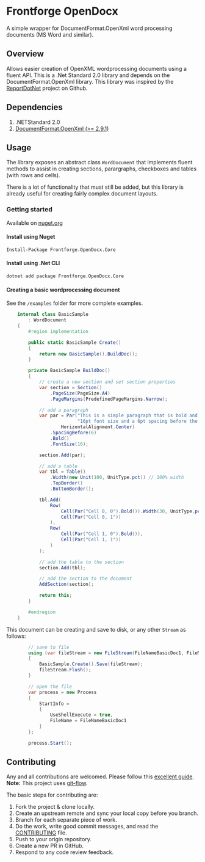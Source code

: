 # Frontforge OpenDocx
A simple wrapper for DocumentFormat.OpenXml word processing documents (MS Word and similar).

## Overview
Allows easier creation of OpenXML wordprocessing documents using a fluent API. This is a .Net Standard 2.0 library and depends on the DocumentFormat.OpenXml library. This library was inspired by the [ReportDotNet](https://github.com/mifopen/ReportDotNet) project on Github.

## Dependencies
1. .NETStandard 2.0
2. [DocumentFormat.OpenXml (>= 2.9.1)](https://www.nuget.org/packages/DocumentFormat.OpenXml/)

## Usage
The library exposes an abstract class `WordDocument` that implements fluent methods to assist in creating sections, parargraphs, checkboxes and tables (with rows and cells).

There is a lot of functionality that must still be added, but this library is already useful for creating fairly complex document layouts.

### Getting started
Available on [nuget.org](https://www.nuget.org/packages/Frontforge.OpenDocx.Core/)

#### Install using Nuget
`Install-Package Frontforge.OpenDocx.Core`

#### Install using .Net CLI
`dotnet add package Frontforge.OpenDocx.Core`

#### Creating a basic wordprocessing document
See the `/examples` folder for more complete examples.

```c#
    internal class BasicSample
        : WordDocument
    {
        #region implementation

        public static BasicSample Create()
        {
            return new BasicSample().BuildDoc();
        }

        private BasicSample BuildDoc()
        {
            // create a new section and set section properties
            var section = Section()
                .PageSize(PageSize.A4)
                .PageMargins(PredefinedPageMargins.Narrow);

            // add a paragraph
            var par = Par("This is a simple paragraph that is bold and center aligned with a " +
                          "16pt font size and a 6pt spacing before the paragraph.",
                    HorizontalAlignment.Center)
                .SpacingBefore(6)
                .Bold()
                .FontSize(16);

            section.Add(par);

            // add a table
            var tbl = Table()
                .Width(new Unit(100, UnitType.pct)) // 100% width
                .TopBorder()
                .BottomBorder();

            tbl.Add(
                Row(
                    Cell(Par("Cell 0, 0").Bold()).Width(30, UnitType.pct),
                    Cell(Par("Cell 0, 1"))
                ),
                Row(
                    Cell(Par("Cell 1, 0").Bold()),
                    Cell(Par("Cell 1, 1"))
                )
            );

            // add the table to the section
            section.Add(tbl);

            // add the section to the document
            AddSection(section);

            return this;
        }

        #endregion
    }
```
This document can be creating and save to disk, or any other `Stream` as follows:

```c#
        // save to file
        using (var fileStream = new FileStream(FileNameBasicDoc1, FileMode.Create))
        {
            BasicSample.Create().Save(fileStream);
            fileStream.Flush();
        }

        // open the file
        var process = new Process
        {
            StartInfo =
            {
                UseShellExecute = true,
                FileName = FileNameBasicDoc1
            }
        };

        process.Start();
```

## Contributing
Any and all contributions are welcomed. Please follow this [excellent guide](https://akrabat.com/the-beginners-guide-to-contributing-to-a-github-project/#summary). __Note:__ This project uses [git-flow](http://nvie.com/posts/a-successful-git-branching-model/). 

The basic steps for contributing are:
1. Fork the project & clone locally.
2. Create an upstream remote and sync your local copy before you branch.
3. Branch for each separate piece of work.
4. Do the work, write good commit messages, and read the [CONTRIBUTING](./CONTRIBUTING.md) file.
5. Push to your origin repository.
6. Create a new PR in GitHub.
7. Respond to any code review feedback.

